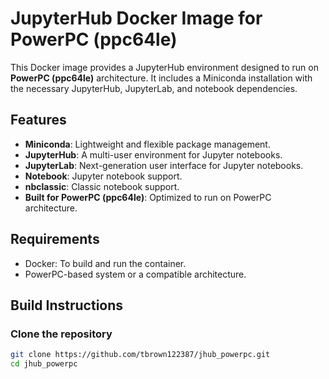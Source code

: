 # JupyterHub Docker Image for PowerPC (ppc64le)

This Docker image provides a JupyterHub environment designed to run on **PowerPC (ppc64le)** architecture. It includes a Miniconda installation with the necessary JupyterHub, JupyterLab, and notebook dependencies.

## Features
- **Miniconda**: Lightweight and flexible package management.
- **JupyterHub**: A multi-user environment for Jupyter notebooks.
- **JupyterLab**: Next-generation user interface for Jupyter notebooks.
- **Notebook**: Jupyter notebook support.
- **nbclassic**: Classic notebook support.
- **Built for PowerPC (ppc64le)**: Optimized to run on PowerPC architecture.

## Requirements
- Docker: To build and run the container.
- PowerPC-based system or a compatible architecture.

## Build Instructions

### Clone the repository

```bash
git clone https://github.com/tbrown122387/jhub_powerpc.git
cd jhub_powerpc

